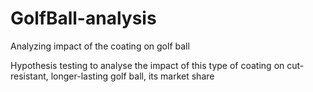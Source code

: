 # GolfBall-analysis
Analyzing impact of the coating on golf ball

Hypothesis testing to analyse the impact of this type of coating on cut-resistant, longer-lasting golf ball, its market share
